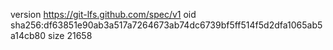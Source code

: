 version https://git-lfs.github.com/spec/v1
oid sha256:df63851e90ab3a517a7264673ab74dc6739bf5ff514f5d2dfa1065ab5a14cb80
size 21658
